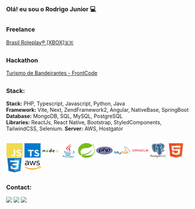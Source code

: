 ### Olá! eu sou o Rodrigo Junior 💻 ###
##
### Freelance
<a href="https://brrp.discloud.app/" target="_blank">Brasil Roleplay® [XBOX]🇧🇷</a>
##
### Hackathon
<a href="https://turismo-bandeirantes.vercel.app/" target="_blank">Turismo de Bandeirantes - FrontCode</a>
##
### Stack:
 <b>Stack:</b> PHP, Typescript, Javascript, Python, Java</br>
 <b>Framework:</b> Vite, Next, ZendFramework2, Angular, NativeBase, SpringBoot</br>
 <b>Database:</b> MongoDB, SQL, MySQL, PostgreSQL</br>
 <b>Libraries:</b> ReactJs, React Native, Bootstrap, StyledComponents, TailwindCSS, Selenium.
 <b>Server:</b> AWS, Hostgator
<br>

<div style="display: inline_block"><br> 
   <!-- Main BACKEND advanced -->
  <img align="center" alt="Rodrigo-Js" height="40" width="45" src="https://raw.githubusercontent.com/devicons/devicon/master/icons/javascript/javascript-plain.svg">
  <img align="center" alt="Rodrigo-Ts" height="40" width="45" src="https://raw.githubusercontent.com/devicons/devicon/master/icons/typescript/typescript-plain.svg">
  <img align="center" alt="Rodrigo-Node" height="40" width="45" src="https://github.com/devicons/devicon/blob/master/icons/nodejs/nodejs-original-wordmark.svg"/> 
  <img align="center" alt="Rodrigo-Java" height="40" width="45" src="https://github.com/devicons/devicon/blob/master/icons/java/java-original.svg"/>
  <img align="center" alt="Rodrigo-Spring" height="40" width="45" src="https://github.com/devicons/devicon/blob/master/icons/spring/spring-original.svg"/>
  <img align="center" alt="Rodrigo-PHP" height="40" width="45" src="https://github.com/devicons/devicon/blob/master/icons/php/php-original.svg"/>
  <!-- Main DATABASE advanced -->
  <img align="center" alt="Rodrigo-MySQL" height="40" width="45" src="https://github.com/devicons/devicon/blob/master/icons/mysql/mysql-original-wordmark.svg"/> 
  <img align="center" alt="Rodrigo-Oracle" height="40" width="45" src="https://github.com/devicons/devicon/blob/master/icons/oracle/oracle-original.svg"/> 
  <img align="center" alt="Rodrigo-Pst" height="40" width="45" src="https://github.com/devicons/devicon/blob/master/icons/postgresql/postgresql-original-wordmark.svg"/> 
  <!-- Main FRONTEND advanced -->
  <img align="center" alt="Rodrigo-HTML" height="40" width="45" src="https://raw.githubusercontent.com/devicons/devicon/master/icons/html5/html5-original.svg">
  <img align="center" alt="Rodrigo-CSS" height="40" width="45" src="https://raw.githubusercontent.com/devicons/devicon/master/icons/css3/css3-original.svg">
  <!-- INFRA -->
  <img align="center" alt="Rodrigo-AWS" height="40" width="45" src="https://github.com/devicons/devicon/blob/master/icons/amazonwebservices/amazonwebservices-original-wordmark.svg"/>
</div>

##

### Contact:

<div>
 <a href="https://www.instagram.com/rodrigo_juniorj/" target="_blank"><img src="https://img.shields.io/badge/-Instagram-%23E4405F?style=for-the-badge&logo=instagram&logoColor=white" target="_blank"></a>
  <a href="https://www.linkedin.com/in/rodrigo-tavares-franco-junior-3a0059192/" target="_blank"><img src="https://img.shields.io/badge/-LinkedIn-%230077B5?style=for-the-badge&logo=linkedin&logoColor=white" target="_blank"></a> 
  <a href = "mailto:rodrigotavaresfranco@gmail.com"><img src="https://img.shields.io/badge/-Gmail-%23333?style=for-the-badge&logo=gmail&logoColor=white" target="_blank"></a>
</div>

##



